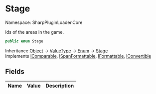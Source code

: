 # Stage

Namespace: SharpPluginLoader.Core

Ids of the areas in the game.

```csharp
public enum Stage
```

Inheritance [Object](https://docs.microsoft.com/en-us/dotnet/api/System.Object) → [ValueType](https://docs.microsoft.com/en-us/dotnet/api/System.ValueType) → [Enum](https://docs.microsoft.com/en-us/dotnet/api/System.Enum) → [Stage](./SharpPluginLoader.Core.Stage.md)<br>
Implements [IComparable](https://docs.microsoft.com/en-us/dotnet/api/System.IComparable), [ISpanFormattable](https://docs.microsoft.com/en-us/dotnet/api/System.ISpanFormattable), [IFormattable](https://docs.microsoft.com/en-us/dotnet/api/System.IFormattable), [IConvertible](https://docs.microsoft.com/en-us/dotnet/api/System.IConvertible)

## Fields

| Name | Value | Description |
| --- | --: | --- |
